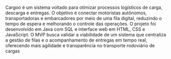Cargoo é um sistema voltado para otimizar processos logísticos de carga, descarga e entregas.
O objetivo é conectar motoristas autônomos, transportadoras e embarcadores por meio de uma fila digital, reduzindo o tempo de espera e melhorando o controle das operações.
O projeto foi desenvolvido em Java com SQL e interface web em HTML, CSS e JavaScript. 
O MVP busca validar a viabilidade de um sistema que centraliza a gestão de filas e o acompanhamento de entregas em tempo real, 
oferecendo mais agilidade e transparência no transporte rodoviário de cargas
